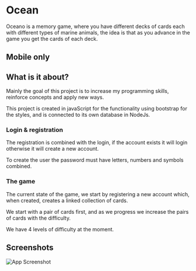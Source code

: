 # Ocean

Oceano is a memory game, where you have different decks of cards each with different types of marine animals, the idea is that as you advance in the game you get the cards of each deck.
## Mobile only
## What is it about?
Mainly the goal of this project is to increase my programming skills, reinforce concepts and apply new ways.

This project is created in javaScript for the functionality using bootstrap for the styles, and is connected to its own database in NodeJs.

### Login & registration

The registration is combined with the login, if the account exists it will login otherwise it will create a new account.

To create the user the password must have letters, numbers and symbols combined.

### The game

The current state of the game, we start by registering a new account which, when created, creates a linked collection of cards.

We start with a pair of cards first, and as we progress we increase the pairs of cards with the difficulty.

We have 4 levels of difficulty at the moment.

## Screenshots

![App Screenshot](https://th.bing.com/th/id/OIG.JOqPVkohcFLpL1Orc56E?pid=ImgGn)